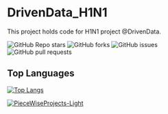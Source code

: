 # DrivenData_H1N1
This project holds code for H1N1 project @DrivenData.


![GitHub Repo stars](https://img.shields.io/github/stars/PieceWiseProjects/DrivenData_H1N1)
![GitHub forks](https://img.shields.io/github/forks/PieceWiseProjects/DrivenData_H1N1)
![GitHub issues](https://img.shields.io/github/issues/PieceWiseProjects/DrivenData_H1N1)
![GitHub pull requests](https://img.shields.io/github/issues-pr/PieceWiseProjects/DrivenData_H1N1)

## Top Languages
[![Top Langs](https://github-readme-stats.vercel.app/api/top-langs/?username=PieceWiseProjects&repo=DrivenData_H1N1)](https://github.com/PieceWiseProjects/DrivenData_H1N1)

[![PieceWiseProjects-Light](https://github-readme-stats.vercel.app/api?username=PieceWiseProjects\&show_icons=true\&theme=default#gh-light-mode-only)](https://github.com/PieceWiseProjects/github-readme-stats#responsive-card-theme#gh-light-mode-only)
